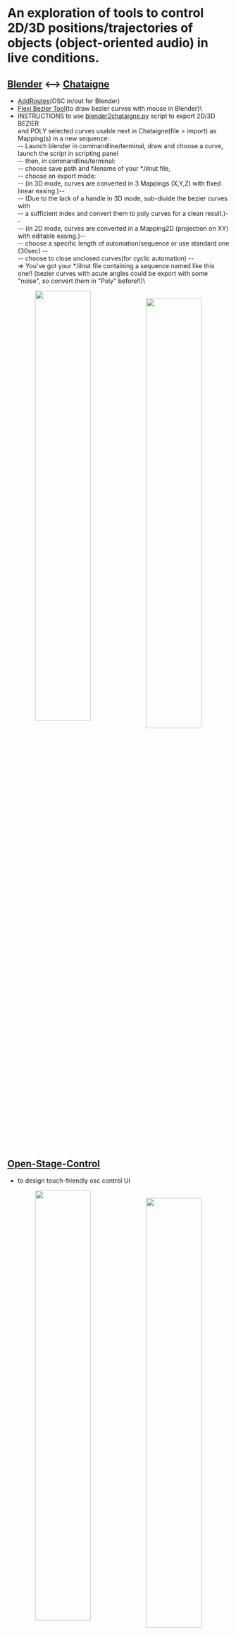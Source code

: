  #  An exploration of tools to control 2D/3D positions/trajectories of objects (object-oriented audio) in live conditions.
## [Blender](https://www.blender.org/) <--> [Chataigne](http://benjamin.kuperberg.fr/chataigne) 
+  [AddRoutes](http://www.jpfep.net/pages/addroutes/)(OSC in/out for Blender) 
+  [Flexi Bezier Tool](https://github.com/shspage/blenderbezierutils)(to draw bezier curves with mouse in Blender)\
+ INSTRUCTIONS to use [blender2chataigne.py](../master/blender_files/blender_scripts) script to export 2D/3D BEZIER\
  and POLY selected curves usable next in Chataigne(file > import) as Mapping(s) in a new sequence:\
  -- Launch blender in commandline/terminal, draw and choose a curve, launch the script in scripting panel\
  -- then, in commandline/terminal:\
  -- choose save path and filename of your *.lilnut file,\
  -- choose an export mode:\
  -- (in 3D mode, curves are converted in 3 Mappings (X,Y,Z) with fixed linear easing.)--\
  -- (Due to the lack of a handle in 3D mode, sub-divide the bezier curves with\
  -- a sufficient index and convert them to poly curves for a clean result.)--\
  -- (in 2D mode, curves are converted in a Mapping2D (projection on XY) with editable easing.)--\
  -- choose a specific length of automation/sequence or use standard one (30sec) --\
  -- choose to close unclosed curves(for cyclic automation) --\
  => You've got your *.lilnut file containing a sequence named like this one!!
  (bezier curves with acute angles could be export with some "noise", so convert them in "Poly" before!!)\
 
<p align="center">
<img style=" float:left; width:50%" src="https://user-images.githubusercontent.com/3625655/117938092-f36b4000-b306-11eb-8299-176251e8b213.png" width="45%">
&nbsp;
<img style=" float:left; width:50%" src="https://user-images.githubusercontent.com/3625655/117030296-c06dee80-acff-11eb-867e-792de90fc4b5.gif" width="45%">
</p>

## [Open-Stage-Control](https://openstagecontrol.ammd.net/)
+ to design touch-friendly osc control UI
<p align="center">
<img style=" float:left; width:50%" src="https://user-images.githubusercontent.com/3625655/117117331-b8f62600-ad8f-11eb-8ab2-588eb42b116a.png" width="45%">
&nbsp;
<img style=" float:left; width:50%" src="https://user-images.githubusercontent.com/3625655/117154476-2ae46480-adbc-11eb-9979-6f24310feb0b.png" width="45%">
</p>

## For [HOLOPHONIX](http://holophonix.xyz/) audio processor and its [designer](http://holophonix.xyz/designer/)
+ by [AMADEUSLAB](http://amadeusaudio.fr) with [IRCAM](https://www.ircam.fr/) inside!
<p align="center">
<img src="https://user-images.githubusercontent.com/3625655/117127100-f52f8380-ad9b-11eb-8428-a68ca44ecd5d.gif" width="45%">
</p>

